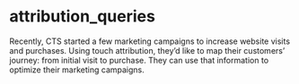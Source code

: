 # attribution_queries
Recently, CTS started a few marketing campaigns to increase website visits and purchases. Using touch attribution, they’d like to map their customers’ journey: from initial visit to purchase. They can use that information to optimize their marketing campaigns.
